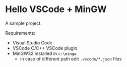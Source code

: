 Hello VSCode + MinGW
===

A sample project.

Requirements:
* Visual Studio Code
* VSCode C/C++ VSCode plugin 
* MinGW32 installed in `c:\mingw`
    * in case of different path edit `.vscode/*.json` files
 
